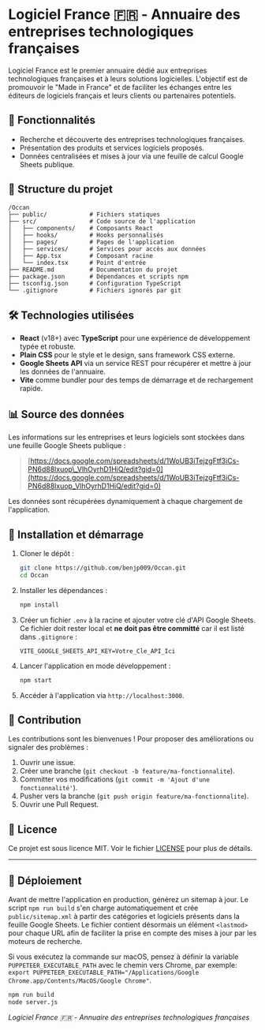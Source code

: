 # Logiciel France 🇫🇷 - Annuaire des entreprises technologiques françaises

Logiciel France est le premier annuaire dédié aux entreprises technologiques françaises et à leurs solutions logicielles. L'objectif est de promouvoir le "Made in France" et de faciliter les échanges entre les éditeurs de logiciels français et leurs clients ou partenaires potentiels.

## 🚀 Fonctionnalités

* Recherche et découverte des entreprises technologiques françaises.
* Présentation des produits et services logiciels proposés.
* Données centralisées et mises à jour via une feuille de calcul Google Sheets publique.

## 📂 Structure du projet
 
```
/Occan
├── public/            # Fichiers statiques
├── src/               # Code source de l'application
│   ├── components/    # Composants React
│   ├── hooks/         # Hooks personnalisés
│   ├── pages/         # Pages de l'application
│   ├── services/      # Services pour accès aux données
│   ├── App.tsx        # Composant racine
│   └── index.tsx      # Point d'entrée
├── README.md          # Documentation du projet
├── package.json       # Dépendances et scripts npm
├── tsconfig.json      # Configuration TypeScript
└── .gitignore         # Fichiers ignorés par git
```

## 🛠️ Technologies utilisées

* **React** (v18+) avec **TypeScript** pour une expérience de développement typée et robuste.
* **Plain CSS** pour le style et le design, sans framework CSS externe.
* **Google Sheets API** via un service REST pour récupérer et mettre à jour les données de l'annuaire.
* **Vite** comme bundler pour des temps de démarrage et de rechargement rapide.

## 📊 Source des données

Les informations sur les entreprises et leurs logiciels sont stockées dans une feuille Google Sheets publique :

> [https://docs.google.com/spreadsheets/d/1WoUB3iTejzgFtf3iCs-PN6d88lxuop\_VlhOyrhD1HiQ/edit?gid=0](https://docs.google.com/spreadsheets/d/1WoUB3iTejzgFtf3iCs-PN6d88lxuop_VlhOyrhD1HiQ/edit?gid=0)

Les données sont récupérées dynamiquement à chaque chargement de l'application.

## 🔧 Installation et démarrage

1. Cloner le dépôt :

   ```bash
   git clone https://github.com/benjp009/Occan.git
   cd Occan
   ```
2. Installer les dépendances :

   ```bash
   npm install
   ```
3. Créer un fichier `.env` à la racine et ajouter votre clé d'API Google Sheets. Ce fichier doit rester local et **ne doit pas être committé** car il est listé dans `.gitignore` :
   ```env
   VITE_GOOGLE_SHEETS_API_KEY=Votre_Cle_API_Ici
   ```
4. Lancer l'application en mode développement :

   ```bash
   npm start

   ```
5. Accéder à l'application via `http://localhost:3000`.

## 🤝 Contribution

Les contributions sont les bienvenues ! Pour proposer des améliorations ou signaler des problèmes :

1. Ouvrir une issue.
2. Créer une branche (`git checkout -b feature/ma-fonctionnalite`).
3. Committer vos modifications (`git commit -m 'Ajout d'une fonctionnalité'`).
4. Pusher vers la branche (`git push origin feature/ma-fonctionnalite`).
5. Ouvrir une Pull Request.

## 📄 Licence

Ce projet est sous licence MIT. Voir le fichier [LICENSE](LICENSE) pour plus de détails.

---

## 🚀 Déploiement

Avant de mettre l'application en production, générez un sitemap à jour. Le script `npm run build` s'en charge automatiquement et crée `public/sitemap.xml` à partir des catégories et logiciels présents dans la feuille Google Sheets. Le fichier contient désormais un élément `<lastmod>` pour chaque URL afin de faciliter la prise en compte des mises à jour par les moteurs de recherche.

Si vous exécutez la commande sur macOS, pensez à définir la variable `PUPPETEER_EXECUTABLE_PATH` avec le chemin vers Chrome, par exemple:
`export PUPPETEER_EXECUTABLE_PATH="/Applications/Google Chrome.app/Contents/MacOS/Google Chrome"`.

```bash
npm run build
node server.js
```

*Logiciel France 🇫🇷 - Annuaire des entreprises technologiques françaises*

